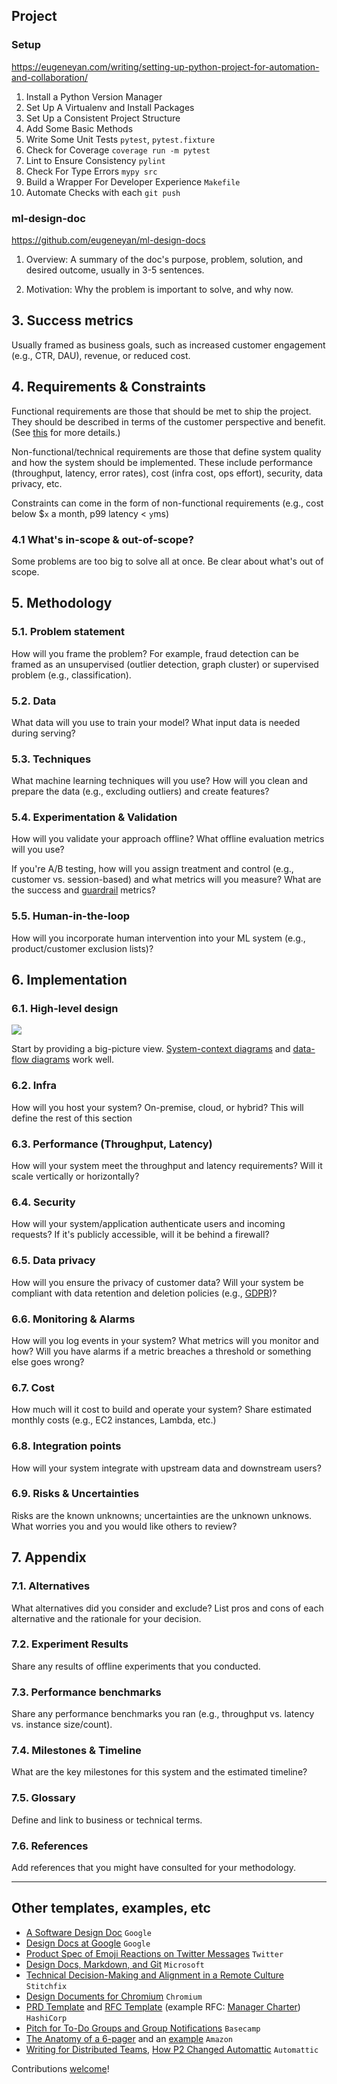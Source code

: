 ## Project
### Setup
https://eugeneyan.com/writing/setting-up-python-project-for-automation-and-collaboration/

1. Install a Python Version Manager
2. Set Up A Virtualenv and Install Packages
3. Set Up a Consistent Project Structure
4. Add Some Basic Methods
5. Write Some Unit Tests `pytest`, `pytest.fixture`
6. Check for Coverage `coverage run -m pytest`
7. Lint to Ensure Consistency `pylint`
8. Check For Type Errors `mypy src`
9. Build a Wrapper For Developer Experience `Makefile`
10. Automate Checks with each `git push`

### ml-design-doc
https://github.com/eugeneyan/ml-design-docs

1. Overview:
A summary of the doc's purpose, problem, solution, and desired outcome, usually in 3-5 sentences.

2. Motivation:
Why the problem is important to solve, and why now.

## 3. Success metrics
Usually framed as business goals, such as increased customer engagement (e.g., CTR, DAU), revenue, or reduced cost.

## 4. Requirements & Constraints
Functional requirements are those that should be met to ship the project. They should be described in terms of the customer perspective and benefit. (See [this](https://eugeneyan.com/writing/ml-design-docs/#the-why-and-what-of-design-docs) for more details.)

Non-functional/technical requirements are those that define system quality and how the system should be implemented. These include performance (throughput, latency, error rates), cost (infra cost, ops effort), security, data privacy, etc.

Constraints can come in the form of non-functional requirements (e.g., cost below $`x` a month, p99 latency < `y`ms)

### 4.1 What's in-scope & out-of-scope?
Some problems are too big to solve all at once. Be clear about what's out of scope.

## 5. Methodology

### 5.1. Problem statement

How will you frame the problem? For example, fraud detection can be framed as an unsupervised (outlier detection, graph cluster) or supervised problem (e.g., classification).

### 5.2. Data

What data will you use to train your model? What input data is needed during serving?

### 5.3. Techniques

What machine learning techniques will you use? How will you clean and prepare the data (e.g., excluding outliers) and create features?

### 5.4. Experimentation & Validation

How will you validate your approach offline? What offline evaluation metrics will you use?

If you're A/B testing, how will you assign treatment and control (e.g., customer vs. session-based) and what metrics will you measure? What are the success and [guardrail](https://medium.com/airbnb-engineering/designing-experimentation-guardrails-ed6a976ec669) metrics?

### 5.5. Human-in-the-loop

How will you incorporate human intervention into your ML system (e.g., product/customer exclusion lists)?

## 6. Implementation

### 6.1. High-level design

![](https://upload.wikimedia.org/wikipedia/commons/thumb/2/2e/Data-flow-diagram-example.svg/1280px-Data-flow-diagram-example.svg.png)

Start by providing a big-picture view. [System-context diagrams](https://en.wikipedia.org/wiki/System_context_diagram) and [data-flow diagrams](https://en.wikipedia.org/wiki/Data-flow_diagram) work well.

### 6.2. Infra

How will you host your system? On-premise, cloud, or hybrid? This will define the rest of this section

### 6.3. Performance (Throughput, Latency)

How will your system meet the throughput and latency requirements? Will it scale vertically or horizontally?

### 6.4. Security

How will your system/application authenticate users and incoming requests? If it's publicly accessible, will it be behind a firewall?

### 6.5. Data privacy

How will you ensure the privacy of customer data? Will your system be compliant with data retention and deletion policies (e.g., [GDPR](https://gdpr.eu/what-is-gdpr/))?

### 6.6. Monitoring & Alarms

How will you log events in your system? What metrics will you monitor and how? Will you have alarms if a metric breaches a threshold or something else goes wrong?

### 6.7. Cost
How much will it cost to build and operate your system? Share estimated monthly costs (e.g., EC2 instances, Lambda, etc.)

### 6.8. Integration points

How will your system integrate with upstream data and downstream users?

### 6.9. Risks & Uncertainties

Risks are the known unknowns; uncertainties are the unknown unknows. What worries you and you would like others to review?

## 7. Appendix

### 7.1. Alternatives

What alternatives did you consider and exclude? List pros and cons of each alternative and the rationale for your decision.

### 7.2. Experiment Results

Share any results of offline experiments that you conducted.

### 7.3. Performance benchmarks

Share any performance benchmarks you ran (e.g., throughput vs. latency vs. instance size/count).

### 7.4. Milestones & Timeline

What are the key milestones for this system and the estimated timeline?

### 7.5. Glossary

Define and link to business or technical terms.

### 7.6. References

Add references that you might have consulted for your methodology.

---
## Other templates, examples, etc
- [A Software Design Doc](https://www.industrialempathy.com/posts/design-doc-a-design-doc/) `Google`
- [Design Docs at Google](https://www.industrialempathy.com/posts/design-docs-at-google/) `Google`
- [Product Spec of Emoji Reactions on Twitter Messages](https://docs.google.com/document/d/1sUX-sm5qZ474PCQQUpvdi3lvvmWPluqHOyfXz3xKL2M/edit#heading=h.554u12gw2xpd) `Twitter`
- [Design Docs, Markdown, and Git](https://caitiem.com/2020/03/29/design-docs-markdown-and-git/) `Microsoft`
- [Technical Decision-Making and Alignment in a Remote Culture](https://multithreaded.stitchfix.com/blog/2020/12/07/remote-decision-making/) `Stitchfix`
- [Design Documents for Chromium](https://www.chromium.org/developers/design-documents) `Chromium`
- [PRD Template](https://works.hashicorp.com/articles/prd-template) and [RFC Template](https://works.hashicorp.com/articles/rfc-template) (example RFC: [Manager Charter](https://works.hashicorp.com/articles/manager-charter)) `HashiCorp`
- [Pitch for To-Do Groups and Group Notifications](https://basecamp.com/shapeup/1.5-chapter-06#examples) `Basecamp`
- [The Anatomy of a 6-pager](https://writingcooperative.com/the-anatomy-of-an-amazon-6-pager-fc79f31a41c9) and an [example](https://docs.google.com/document/d/1LPh1LWx1z67YFo67DENYUGBaoKk39dtX7rWAeQHXzhg/edit) `Amazon`
- [Writing for Distributed Teams](http://veekaybee.github.io/2021/07/17/p2s/), [How P2 Changed Automattic](https://ma.tt/2009/05/how-p2-changed-automattic/) `Automattic`

Contributions [welcome](https://github.com/eugeneyan/ml-design-docs/pulls)!

